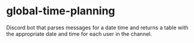 # global-time-planning
Discord bot that parses messages for a date time and returns a table with the appropriate date and time for each user in the channel. 
